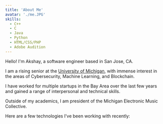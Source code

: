 ```yaml
---
title: 'About Me'
avatar: './me.JPG'
skills:
  - C++
  - C
  - Java
  - Python
  - HTML/CSS/PHP
  - Adobe Audition
---
```


Hello! I'm Akshay, a software engineer based in San Jose, CA.

I am a rising senior at the [University of Michigan](https://www.umich.edu/), with immense interest in the areas of Cybersecurity, Machine Learning, and Blockchain.

I have worked for multiple startups in the Bay Area over the last few years and gained a range of interpersonal and technical skills.

Outside of my academics, I am president of the Michigan Electronic Music Collective.

Here are a few technologies I've been working with recently:
